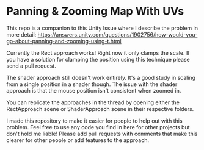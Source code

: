 # Panning & Zooming Map With UVs

This repo is a companion to this Unity Issue where I describe the problem in more detail: https://answers.unity.com/questions/1902756/how-would-you-go-about-panning-and-zooming-using-t.html

Currently the Rect approach works! Right now it only clamps the scale. If you have a solution for clamping the position using this technique please send a pull request.

The shader approach still doesn't work entirely. It's a good study in scaling from a single position in a shader though. The issue with the shader approach is that the mouse position isn't consistent when zoomed in.

You can replicate the approaches in the thread by opening either the RectApproach scene or ShaderApproach scene in their respective folders.

I made this repository to make it easier for people to help out with this problem. Feel free to use any code you find in here for other projects but don't hold me liable! Please add pull requests with comments that make this clearer for other people or add features to the approach.
